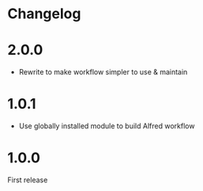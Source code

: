# Changelog

# 2.0.0

- Rewrite to make workflow simpler to use & maintain

# 1.0.1

- Use globally installed module to build Alfred workflow

# 1.0.0

First release
